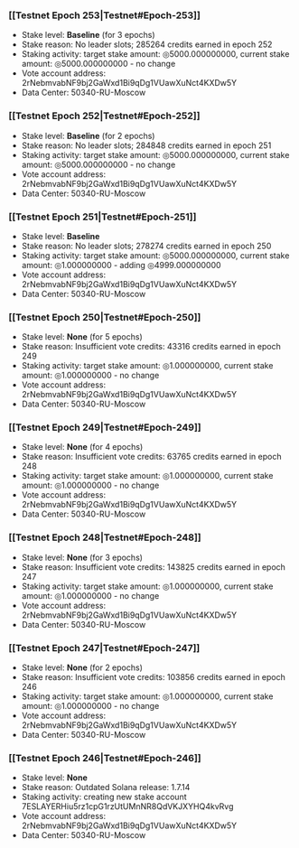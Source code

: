 ### [[Testnet Epoch 253|Testnet#Epoch-253]]
* Stake level: **Baseline** (for 3 epochs)
* Stake reason: No leader slots; 285264 credits earned in epoch 252
* Staking activity: target stake amount: ◎5000.000000000, current stake amount: ◎5000.000000000 - no change
* Vote account address: 2rNebmvabNF9bj2GaWxd1Bi9qDg1VUawXuNct4KXDw5Y
* Data Center: 50340-RU-Moscow
### [[Testnet Epoch 252|Testnet#Epoch-252]]
* Stake level: **Baseline** (for 2 epochs)
* Stake reason: No leader slots; 284848 credits earned in epoch 251
* Staking activity: target stake amount: ◎5000.000000000, current stake amount: ◎5000.000000000 - no change
* Vote account address: 2rNebmvabNF9bj2GaWxd1Bi9qDg1VUawXuNct4KXDw5Y
* Data Center: 50340-RU-Moscow
### [[Testnet Epoch 251|Testnet#Epoch-251]]
* Stake level: **Baseline**
* Stake reason: No leader slots; 278274 credits earned in epoch 250
* Staking activity: target stake amount: ◎5000.000000000, current stake amount: ◎1.000000000 - adding ◎4999.000000000
* Vote account address: 2rNebmvabNF9bj2GaWxd1Bi9qDg1VUawXuNct4KXDw5Y
* Data Center: 50340-RU-Moscow
### [[Testnet Epoch 250|Testnet#Epoch-250]]
* Stake level: **None** (for 5 epochs)
* Stake reason: Insufficient vote credits: 43316 credits earned in epoch 249
* Staking activity: target stake amount: ◎1.000000000, current stake amount: ◎1.000000000 - no change
* Vote account address: 2rNebmvabNF9bj2GaWxd1Bi9qDg1VUawXuNct4KXDw5Y
* Data Center: 50340-RU-Moscow
### [[Testnet Epoch 249|Testnet#Epoch-249]]
* Stake level: **None** (for 4 epochs)
* Stake reason: Insufficient vote credits: 63765 credits earned in epoch 248
* Staking activity: target stake amount: ◎1.000000000, current stake amount: ◎1.000000000 - no change
* Vote account address: 2rNebmvabNF9bj2GaWxd1Bi9qDg1VUawXuNct4KXDw5Y
* Data Center: 50340-RU-Moscow
### [[Testnet Epoch 248|Testnet#Epoch-248]]
* Stake level: **None** (for 3 epochs)
* Stake reason: Insufficient vote credits: 143825 credits earned in epoch 247
* Staking activity: target stake amount: ◎1.000000000, current stake amount: ◎1.000000000 - no change
* Vote account address: 2rNebmvabNF9bj2GaWxd1Bi9qDg1VUawXuNct4KXDw5Y
* Data Center: 50340-RU-Moscow
### [[Testnet Epoch 247|Testnet#Epoch-247]]
* Stake level: **None** (for 2 epochs)
* Stake reason: Insufficient vote credits: 103856 credits earned in epoch 246
* Staking activity: target stake amount: ◎1.000000000, current stake amount: ◎1.000000000 - no change
* Vote account address: 2rNebmvabNF9bj2GaWxd1Bi9qDg1VUawXuNct4KXDw5Y
* Data Center: 50340-RU-Moscow
### [[Testnet Epoch 246|Testnet#Epoch-246]]
* Stake level: **None**
* Stake reason: Outdated Solana release: 1.7.14
* Staking activity: creating new stake account 7ESLAYERHiu5rz1cpG1rzUtUMnNR8QdVKJXYHQ4kvRvg
* Vote account address: 2rNebmvabNF9bj2GaWxd1Bi9qDg1VUawXuNct4KXDw5Y
* Data Center: 50340-RU-Moscow